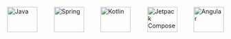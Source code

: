 <div style="display: flex; justify-content: space-between;">
    <img src="https://cdn.jsdelivr.net/gh/devicons/devicon/icons/java/java-original.svg" alt="Java" width="70" height="60">
    <img src="https://cdn.jsdelivr.net/gh/devicons/devicon/icons/spring/spring-original.svg" alt="Spring" width="70" height="60">
    <img src="https://cdn.jsdelivr.net/gh/devicons/devicon/icons/kotlin/kotlin-original.svg" alt="Kotlin" width="70" height="60">
    <img src="https://cdn.jsdelivr.net/gh/devicons/devicon/icons/android/android-original-wordmark.svg" alt="Jetpack Compose" width="70" height="60">
    <img src="https://cdn.jsdelivr.net/gh/devicons/devicon/icons/angularjs/angularjs-original.svg" alt="Angular" width="70" height="60">

</div>
